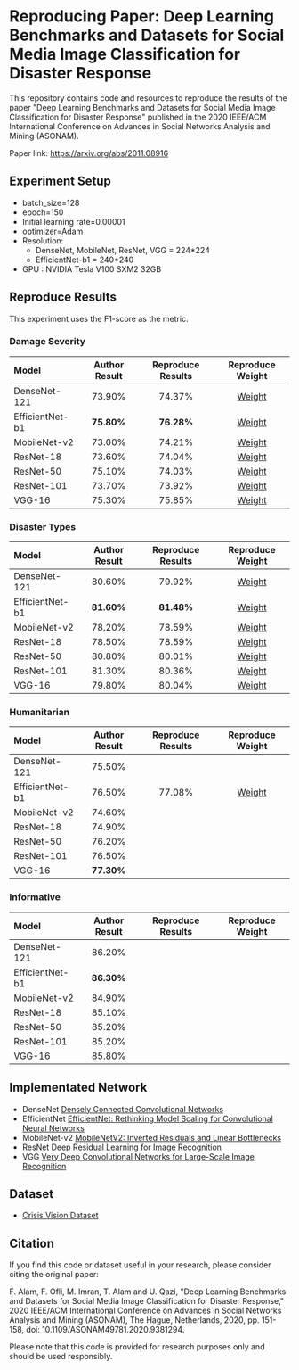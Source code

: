 # Reproducing Paper: Deep Learning Benchmarks and Datasets for Social Media Image Classification for Disaster Response

This repository contains code and resources to reproduce the results of the paper "Deep Learning Benchmarks and Datasets for Social Media Image Classification for Disaster Response" published in the 2020 IEEE/ACM International Conference on Advances in Social Networks Analysis and Mining (ASONAM).

Paper link: https://arxiv.org/abs/2011.08916

## Experiment Setup
* batch_size=128
* epoch=150
* Initial learning rate=0.00001
* optimizer=Adam
* Resolution:
  * DenseNet, MobileNet, ResNet, VGG = 224*224
  * EfficientNet-b1 = 240*240
* GPU : NVIDIA Tesla V100 SXM2 32GB

## Reproduce Results
This experiment uses the F1-score as the metric.
### Damage Severity
| Model | Author Result | Reproduce Results | Reproduce Weight |
| :--- | :---: | :---: | :---: |
| DenseNet-121 | 73.90% | 74.37% | [Weight](https://drive.google.com/file/d/1KTFAi43RMVnwNZ-YRt-kV9WUbGZmovHt/view?usp=drive_link) |
| EfficientNet-b1 | **75.80%** | **76.28%** | [Weight](https://drive.google.com/file/d/1FZUrzAR_qiPYMt5B5Rmn-zGkdazh1NbG/view?usp=drive_link) |
| MobileNet-v2 | 73.00% | 74.21% | [Weight](https://drive.google.com/file/d/1x2BEUhjO5f4IylHCC2sR6SVZa0FV75Yx/view?usp=drive_link) |
| ResNet-18 | 73.60% | 74.04% | [Weight](https://drive.google.com/file/d/13fSwKpZvyDiZOuBpQz1eB9gxdNu6kDzG/view?usp=drive_link) |
| ResNet-50 | 75.10% | 74.03% | [Weight](https://drive.google.com/file/d/1TR8E_EBRVOGmkmzH6YxBqE-Q4uyhFV4j/view?usp=drive_link) |
| ResNet-101 | 73.70% | 73.92% | [Weight](https://drive.google.com/file/d/1nYJngvlDLLuQBhoFueus3k0wzZ3kRGni/view?usp=drive_link) |
| VGG-16 | 75.30% | 75.85% | [Weight](https://drive.google.com/file/d/1aNo4oNys8BPh4GS-3VufiVkuLIrHJp2k/view?usp=drive_link) |

### Disaster Types
| Model | Author Result | Reproduce Results | Reproduce Weight |
| :--- | :---: | :---: | :---: |
| DenseNet-121 | 80.60% | 79.92% | [Weight](https://drive.google.com/file/d/1hQ-uFzD3I6ygkmv_iq4kAGy4g_64Lhph/view?usp=drive_link) |
| EfficientNet-b1 | **81.60%** | **81.48%** | [Weight](https://drive.google.com/file/d/1dmpYsNetbvFQU49em84iG8DIab4WZT5R/view?usp=drive_link) |
| MobileNet-v2 | 78.20% | 78.59% | [Weight](https://drive.google.com/file/d/1AUt0RI78Encoo7rYEoo8QBQaqyK8KwM_/view?usp=drive_link) |
| ResNet-18 | 78.50% | 78.59% | [Weight](https://drive.google.com/file/d/1_ykONq7K0djuSq0W_JKOE3H-_2IxSm7d/view?usp=drive_link) |
| ResNet-50 | 80.80% | 80.01% | [Weight](https://drive.google.com/file/d/1K4STGU7KZ9XFCdEqMtK2mgtjzIBbc7K8/view?usp=drive_link) |
| ResNet-101 | 81.30% | 80.36% | [Weight](https://drive.google.com/file/d/1DP7Wd1J2J7qAhb3acUo6gdZxwnv7i-GE/view?usp=drive_link) |
| VGG-16 | 79.80% | 80.04% | [Weight](https://drive.google.com/file/d/1KVDijAFzUaX9KJm1lrcpIyRy9g2L6xap/view?usp=drive_link) |

### Humanitarian
| Model | Author Result | Reproduce Results | Reproduce Weight |
| :--- | :---: | :---: | :---: |
| DenseNet-121 | 75.50% |  |  |
| EfficientNet-b1 | 76.50% | 77.08% | [Weight](https://drive.google.com/file/d/1q1fWpdIeTbPYDsnRQb2kgoeFkgDkR759/view?usp=drive_link) |
| MobileNet-v2 | 74.60% |  |  |
| ResNet-18 | 74.90% |  |  |
| ResNet-50 | 76.20% |  |  |
| ResNet-101 | 76.50% |  |  |
| VGG-16 | **77.30%** |  |  |

### Informative
| Model | Author Result | Reproduce Results | Reproduce Weight |
| :--- | :---: | :---: | :---: |
| DenseNet-121 | 86.20% |  |  |
| EfficientNet-b1 | **86.30%** |  |  |
| MobileNet-v2 | 84.90% |  |  |
| ResNet-18 | 85.10% |  |  |
| ResNet-50 | 85.20% |  |  |
| ResNet-101 | 85.20% |  |  |
| VGG-16 | 85.80% |  |  |

## Implementated Network
* DenseNet      [Densely Connected Convolutional Networks](https://arxiv.org/abs/1608.06993v5)
* EfficientNet  [EfficientNet: Rethinking Model Scaling for Convolutional Neural Networks](https://arxiv.org/abs/1905.11946)
* MobileNet-v2  [MobileNetV2: Inverted Residuals and Linear Bottlenecks](https://arxiv.org/abs/1801.04381)
* ResNet        [Deep Residual Learning for Image Recognition](https://arxiv.org/abs/1512.03385v1)
* VGG           [Very Deep Convolutional Networks for Large-Scale Image Recognition](https://arxiv.org/abs/1409.1556v6)

## Dataset
* [Crisis Vision Dataset](https://crisisnlp.qcri.org/crisis-image-datasets-asonam20)

## Citation
If you find this code or dataset useful in your research, please consider citing the original paper:

F. Alam, F. Ofli, M. Imran, T. Alam and U. Qazi, "Deep Learning Benchmarks and Datasets for Social Media Image Classification for Disaster Response," 2020 IEEE/ACM International Conference on Advances in Social Networks Analysis and Mining (ASONAM), The Hague, Netherlands, 2020, pp. 151-158, doi: 10.1109/ASONAM49781.2020.9381294.

Please note that this code is provided for research purposes only and should be used responsibly.
